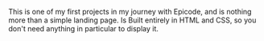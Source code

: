 This is one of my first projects in my journey with Epicode, and is nothing more than a simple landing page.
Is Built entirely in HTML and CSS, so you don't need anything in particular to display it.
